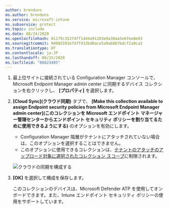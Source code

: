```yaml
---
author: brenduns
ms.author: brenduns
ms.service: microsoft-intune
ms.subservice: protect
ms.topic: include
ms.date: 08/24/2020
ms.openlocfilehash: 01179c35274ff14d4a91283e9a38aa5e6fee8e03
ms.sourcegitcommit: 9408d103e7dff433bd0ace5a9ab8b7bdcf2a9ca2
ms.translationtype: HT
ms.contentlocale: ja-JP
ms.lasthandoff: 08/25/2020
ms.locfileid: "88823495"
---
```

<!--Don't apply H2/H3 in this include file since they are context driven by article-->
1. 最上位サイトに接続されている Configuration Manager コンソールで、Microsoft Endpoint Manager admin center に同期するデバイス コレクションを右クリックし、 **[プロパティ]** を選択します。

2. **[Cloud Sync]\(クラウド同期\)** タブで、 **[Make this collection available to assign Endpoint security policies from Microsoft Endpoint Manager admin center]\(このコレクションを Microsoft エンドポイント マネージャー管理センターからエンドポイント セキュリティ ポリシーを割り当てるために使用できるようにする\)** のオプションを有効にします。

   - Configuration Manager 階層がテナントにアタッチされていない場合は、このオプションを選択することはできません。
   - このオプションに使用できるコレクションは、[テナントのアタッチのアップロード対象に選択されたコレクション スコープ](../../../configmgr/tenant-attach/device-sync-actions.md#bkmk_edit)に制限されます。 <!--CM7423168-->
  
   ![クラウドの同期を構成する](../media/tenant-attach-intune/cloud-sync.png)

3. **[OK]** を選択して構成を保存します。

   このコレクションのデバイスは、Microsoft Defender ATP を使用してオンボードできます。また、Intune エンドポイント セキュリティ ポリシーの使用をサポートしています。

